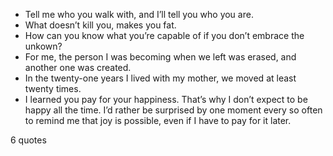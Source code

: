  - Tell me who you walk with, and I’ll tell you who you are.
 - What doesn’t kill you, makes you fat.
 - How can you know what you’re capable of if you don’t embrace the unkown?
 - For me, the person I was becoming when we left was erased, and another one was created.
 - In the twenty-one years I lived with my mother, we moved at least twenty times.
 - I learned you pay for your happiness. That’s why I don’t expect to be happy all the time. I’d rather be surprised by one moment every so often to remind me that joy is possible, even if I have to pay for it later.

6 quotes
